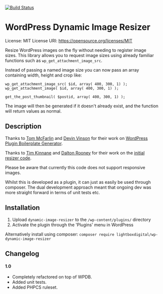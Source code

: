 [![Build Status](https://travis-ci.org/LightboxDigital/wp-dynamic-image-resizer.svg?branch=master)](https://travis-ci.org/LightboxDigital/wp-dynamic-image-resizer)

# WordPress Dynamic Image Resizer

License: MIT
License URI: https://opensource.org/licenses/MIT

Resize WordPress images on the fly without needing to register image sizes. This
library allows you to request image sizes using already familiar functions such as `wp_get_attachment_image_src`.

Instead of passing a named image size you can now pass an array containing width, height and crop like:

```
wp_get_attachment_image_src( $id, array( 400, 300, 1) );
wp_get_attachment_image( $id, array( 400, 300, 1) );

get_the_post_thumbnail( $postid, array( 400, 300, 1) );
```

The image will then be generated if it doesn't already exist, and the function will
return values as normal.

## Description

Thanks to [Tom McFarlin](https://twitter.com/tommcfarlin)
and [Devin Vinson](https://twitter.com/devinvinson) for
their work on [WordPress Plugin Boilerplate Generator](http://wppb.me/).

Thanks to [Tim Kinnane](https://twitter.com/timkinnane) and [Dalton Rooney](https://twitter.com/dalton)
for their work on the [initial resizer code](https://gist.github.com/timkinnane/e82eb87d9cc489620b80).

Please be aware that currently this code does not support responsive images.

Whilst this is developed as a plugin, it can just as easily be used through composer. The dual
development approach meant that ongoing dev was more straight forward in terms of unit tests etc.

## Installation

1. Upload `dynamic-image-resizer` to the `/wp-content/plugins/` directory
2. Activate the plugin through the 'Plugins' menu in WordPress

Alternatively install using composer: `composer require lightboxdigital/wp-dynamic-image-resizer`

## Changelog

#### 1.0
* Completely refactored on top of WPDB.
* Added unit tests.
* Added PHPCS ruleset.

